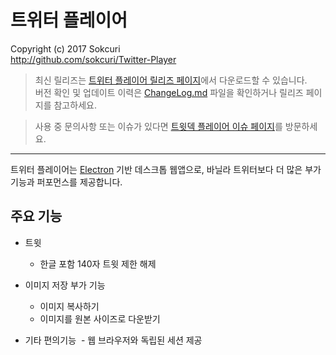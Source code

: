 # 트위터 플레이어
Copyright (c) 2017 Sokcuri  
http://github.com/sokcuri/Twitter-Player

> 최신 릴리즈는 [트위터 플레이어 릴리즈 페이지](https://github.com/sokcuri/Twitter-Player/releases)에서 다운로드할 수 있습니다.  
> 버전 확인 및 업데이트 이력은 [ChangeLog.md](ChangeLog.md) 파일을 확인하거나 릴리즈 페이지를 참고하세요.

> 사용 중 문의사항 또는 이슈가 있다면 [트윗덱 플레이어 이슈 페이지](https://github.com/sokcuri/Twitter-Player/issues)를 방문하세요.

---

트위터 플레이어는 [Electron](http://electron.atom.io/) 기반 데스크톱 웹앱으로, 바닐라 트위터보다 더 많은 부가 기능과 퍼포먼스를 제공합니다. 

주요 기능
---------
* 트윗
  - 한글 포함 140자 트윗 제한 해제

* 이미지 저장 부가 기능
  - 이미지 복사하기
  - 이미지를 원본 사이즈로 다운받기

* 기타 편의기능
  - 웹 브라우저와 독립된 세션 제공
